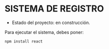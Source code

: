 <H1> SISTEMA DE REGISTRO </H1>

- Estado del proyecto: en construcción.

Para ejecutar el sistema, debes poner:

```npm install react```
